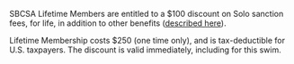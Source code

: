 SBCSA Lifetime Members are entitled to a $100 discount on Solo sanction fees, for life, in addition to other benefits ([described here](http://santabarbarachannelswim.org/lifetime)).

Lifetime Membership costs $250 (one time only), and is tax-deductible for U.S. taxpayers. The discount is valid immediately, including for this swim.